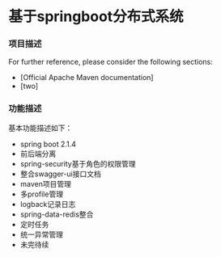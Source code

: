# 基于springboot分布式系统

### 项目描述
For further reference, please consider the following sections:

* [Official Apache Maven documentation]
* [two]
### 功能描述
基本功能描述如下：
* spring boot 2.1.4
* 前后端分离
* spring-security基于角色的权限管理
* 整合swagger-ui接口文档
* maven项目管理
* 多profile管理
* logback记录日志
* spring-data-redis整合
* 定时任务
* 统一异常管理
* 未完待续

